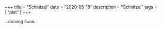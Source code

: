 +++
title = "Schnitzel"
date = "2020-05-18"
description = "Schnitzel"
tags = [
    "plat"
]
+++

...coming soon...

